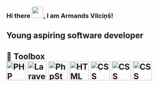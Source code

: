 ### Hi there <img src="https://raw.githubusercontent.com/MartinHeinz/MartinHeinz/master/wave.gif" width="30px">, I am Armands Vilciņš!
Young aspiring software developer
---
🧰 Toolbox <br/>
<img src="https://cdn.worldvectorlogo.com/logos/php-1.svg" alt="PHP Logo" width="50" height="50"/>
<img src="https://cdn.worldvectorlogo.com/logos/laravel-2.svg" alt="Laravel Logo" width="50" height="50"/>
<img src="https://cdn.worldvectorlogo.com/logos/phpstorm.svg" alt="PhpStorm Logo" width="50" height="50"/>
<img src="https://cdn.worldvectorlogo.com/logos/html-1.svg" alt="HTML Logo" width="50" height="50"/>
<img src="https://cdn.worldvectorlogo.com/logos/css-3.svg" alt="CSS Logo" width="50" height="50"/>
<img src="https://cdn.worldvectorlogo.com/logos/mysql-6.svg" alt="CSS Logo" width="50" height="50"/>
<img src="https://cdn.worldvectorlogo.com/logos/mysql-6.svg" alt="CSS Logo" width="50" height="50"/>
---
